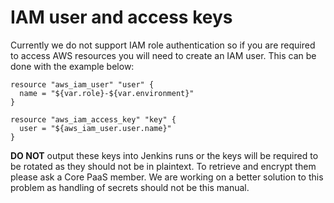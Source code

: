 # IAM user and access keys

Currently we do not support IAM role authentication so if you are required to access AWS resources you will need to create an IAM user. This can be done with the example below:
```
resource "aws_iam_user" "user" {
  name = "${var.role}-${var.environment}"
}

resource "aws_iam_access_key" "key" {
  user = "${aws_iam_user.user.name}"
}
```

**DO NOT** output these keys into Jenkins runs or the keys will be required to be rotated as they should not be in plaintext. To retrieve and encrypt them please ask a Core PaaS member. We are working on a better solution to this problem as handling of secrets should not be this manual.
